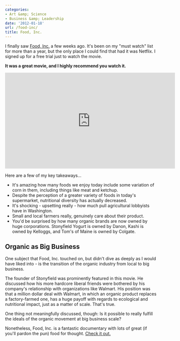 ```yaml
---
categories:
- Art &amp; Science
- Business &amp; Leadership
date: '2012-01-18'
url: /food-inc/
title: Food, Inc.
---
```


I finally saw <a href="http://www.foodincmovie.com/">Food, Inc.</a> a few weeks ago. It's been on my "must watch" list for more than a year, but the only place I could find that had it was Netflix. I signed up for a free trial just to watch the movie.

<strong>It was a great movie, and I highly recommend you watch it.</strong>

<iframe class="alignc" width="560" height="315" src="https://www.youtube.com/embed/5eKYyD14d_0" frameborder="0" allowfullscreen></iframe>

Here are a few of my key takeaways...
<!--more-->
<ul>
<li>It's amazing how many foods we enjoy today include some variation of corn in them, including things like meat and ketchup.</li>
<li>Despite the perception of a greater variety of foods in today's supermarket, nutritional diversity has actually decreased.</li>
<li>It's shocking - upsetting really - how much pull agricultural lobbyists have in Washington.</li>
<li>Small and local farmers really, genuinely care about their product.</li>
<li>You'd be surprised by how many organic brands are now owned by huge corporations. Stonyfield Yogurt is owned by Danon, Kashi is owned by Kelloggs, and Tom's of Maine is owned by Colgate.</li>
</ul>

<h2>Organic as Big Business</h2>

One subject that Food, Inc. touched on, but didn't dive as deeply as I would have liked into - is the transition of the organic industry from local to big business.

The founder of Stonyfield was prominently featured in this movie. He discussed how his more hardcore liberal friends were bothered by his company's relationship with organizations like Walmart. His position was that a million dollar deal with Walmart, in which an organic product replaces a factory-farmed one, has a huge payoff with regards to ecological and nutritional impact, just as a matter of scale. That's true.

One thing not meaningfully discussed, though: Is it possible to really fulfill the ideals of the organic movement at big business scale?

Nonetheless, Food, Inc. is a fantastic documentary with lots of great (if you'll pardon the pun) food for thought. <a href="http://www.foodincmovie.com/">Check it out.</a>